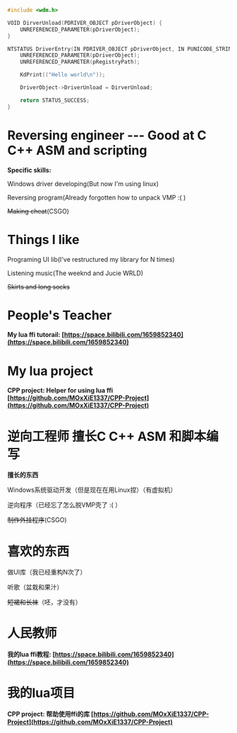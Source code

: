 ```C
#include <wdm.h>

VOID DirverUnload(PDRIVER_OBJECT pDriverObject) {
    UNREFERENCED_PARAMETER(pDriverObject);
}

NTSTATUS DriverEntry(IN PDRIVER_OBJECT pDriverObject, IN PUNICODE_STRING pRegistryPath) {
    UNREFERENCED_PARAMETER(pDriverObject);
    UNREFERENCED_PARAMETER(pRegistryPath);

    KdPrint(("Hello world\n"));

    DriverObject->DriverUnload = DirverUnload;

    return STATUS_SUCCESS;
}
```
# Reversing engineer --- Good at C C++ ASM and scripting
**Specific skills:**  

Windows driver developing(But now I'm using linux)  

Reversing program(Already forgotten how to unpack VMP :( )  

~~Making cheat~~(CSGO)

# Things I like
Programing UI lib(I've restructured my library for N times)  

Listening music(The weeknd and Jucie WRLD)  

~~Skirts and long socks~~

# People's Teacher
**My lua ffi tutorail: [https://space.bilibili.com/1659852340](https://space.bilibili.com/1659852340)**

# My lua project
**CPP project: Helper for using lua ffi [https://github.com/MOxXiE1337/CPP-Project](https://github.com/MOxXiE1337/CPP-Project)**

# 逆向工程师 擅长C C++ ASM 和脚本编写
**擅长的东西**  

Windows系统驱动开发（但是现在在用Linux捏）（有虚拟机）  

逆向程序（已经忘了怎么脱VMP壳了 :( ）  

~~制作外挂程序~~(CSGO)

# 喜欢的东西
做UI库（我已经重构N次了）  

听歌（盆栽和果汁）  

~~短裙和长袜~~（呸，才没有）  


# 人民教师
**我的lua ffi教程: [https://space.bilibili.com/1659852340](https://space.bilibili.com/1659852340)**

# 我的lua项目
**CPP project: 帮助使用ffi的库 [https://github.com/MOxXiE1337/CPP-Project](https://github.com/MOxXiE1337/CPP-Project)**



